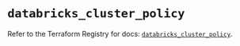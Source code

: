# `databricks_cluster_policy`

Refer to the Terraform Registry for docs: [`databricks_cluster_policy`](https://registry.terraform.io/providers/databricks/databricks/1.38.0/docs/resources/cluster_policy).
